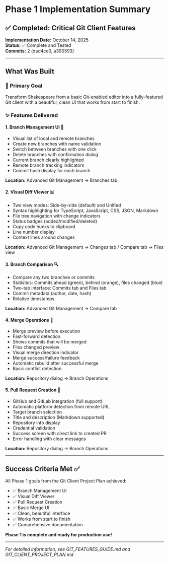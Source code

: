 # Phase 1 Implementation Summary

## ✅ Completed: Critical Git Client Features

**Implementation Date:** October 14, 2025  
**Status:** ✅ Complete and Tested  
**Commits:** 2 (dad4ce0, a390593)

---

## What Was Built

### 🎯 Primary Goal
Transform Shakespeare from a basic Git-enabled editor into a fully-featured Git client with a beautiful, clean UI that works from start to finish.

### ✨ Features Delivered

#### 1. Branch Management UI 🌿
- Visual list of local and remote branches
- Create new branches with name validation
- Switch between branches with one click
- Delete branches with confirmation dialog
- Current branch clearly highlighted
- Remote branch tracking indicators
- Commit hash display for each branch

**Location:** Advanced Git Management → Branches tab

#### 2. Visual Diff Viewer 📊
- Two view modes: Side-by-side (default) and Unified
- Syntax highlighting for TypeScript, JavaScript, CSS, JSON, Markdown
- File tree navigation with change indicators
- Status badges (added/modified/deleted)
- Copy code hunks to clipboard
- Line number display
- Context lines around changes

**Location:** Advanced Git Management → Changes tab / Compare tab → Files view

#### 3. Branch Comparison 🔍
- Compare any two branches or commits
- Statistics: Commits ahead (green), behind (orange), files changed (blue)
- Two-tab interface: Commits tab and Files tab
- Commit metadata (author, date, hash)
- Relative timestamps

**Location:** Advanced Git Management → Compare tab

#### 4. Merge Operations 🔀
- Merge preview before execution
- Fast-forward detection
- Shows commits that will be merged
- Files changed preview
- Visual merge direction indicator
- Merge success/failure feedback
- Automatic rebuild after successful merge
- Basic conflict detection

**Location:** Repository dialog → Branch Operations

#### 5. Pull Request Creation 🔄
- GitHub and GitLab integration (full support)
- Automatic platform detection from remote URL
- Target branch selection
- Title and description (Markdown supported)
- Repository info display
- Credential validation
- Success screen with direct link to created PR
- Error handling with clear messages

**Location:** Repository dialog → Branch Operations

---

## Success Criteria Met ✅

All Phase 1 goals from the Git Client Project Plan achieved:
- ✅ Branch Management UI
- ✅ Visual Diff Viewer  
- ✅ Pull Request Creation
- ✅ Basic Merge UI
- ✅ Clean, beautiful interface
- ✅ Works from start to finish
- ✅ Comprehensive documentation

**Phase 1 is complete and ready for production use!**

---

*For detailed information, see GIT_FEATURES_GUIDE.md and GIT_CLIENT_PROJECT_PLAN.md*
